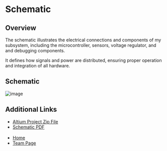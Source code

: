 # Schematic
## Overview

The schematic illustrates the electrical connections and components of my subsystem, 
including the microcontroller, sensors, voltage regulator, and and debugging components. 

It defines how signals and power are distributed, ensuring proper operation and 
integration of all hardware. 

## Schematic
![image](https://github.com/user-attachments/assets/22777fab-c236-4fbe-bd88-6ef4f0048344)

<h2>Additional Links</h2>
<ul>
    <li><a href="https://arizonastateu-my.sharepoint.com/:u:/g/personal/jasmi157_sundevils_asu_edu/ERhzs-E-CLFEm7wvRq0WsEoBnGBYpHjbmI8H99preWQCEQ?e=0XFkVz">Altium Project Zip File</a></li>
    <li><a href="https://arizonastateu-my.sharepoint.com/:b:/g/personal/jasmi157_sundevils_asu_edu/EdddoadLgc9DlsrTThu0CGQBqolnxQ335WJzGLUspg-XQA?e=ndsLVf">Schematic PDF</a></li> <br>
    <li><a href="https://juliasmith141414.github.io/">Home</a></li>
    <li><a href="https://egr314-2025-s-301.github.io/main-page/">Team Page</a></li>
</ul>
